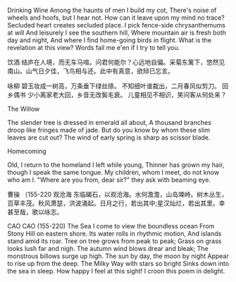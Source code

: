 Drinking Wine
Among the haunts of men I build my cot,
There's noise of wheels and hoofs, but I hear not.
How can it leave upon my mind no trace?
Secluded heart creates secluded place.
I pick fence-side chrysanthemums at will
And leisurely I see the southern hill,
Where mountain air is fresh both day and night,
And where I find home-going birds in flight.
What is the revelation at this view?
Words fail me e'en if I try to tell you.

饮酒
结庐在人境，而无车马喧。问君何能尔？心远地自偏。采菊东篱下，悠然见南山。山气日夕佳，飞鸟相与还。此中有真意，欲辩已忘言。

咏柳
碧玉妆成一树高，万条垂下绿丝绦。
不知细叶谁裁出，二月春风似剪刀。
回乡偶书
少小离家老大回，乡音无改鬓毛衰。
儿童相见不相识，笑问客从何处来？

The Willow

The slender tree is dressed in emerald all about,
A thousand branches droop like fringes made of jade.
But do you know by whom these slim leaves are cut out?
The wind of early spring is sharp as scissor blade.

Homecoming

Old, I return to the homeland I left while young,
Thinner has grown my hair, though I speak the same tongue.
My children, whom I meet, do not know who am I.
"Where are you from, dear sir?" they ask with beaming eye.

曹操
（155-220
观沧海
东临碣石，以观沧海。水何澹澹，山岛竦峙。树木丛生，百草丰茂。秋风萧瑟，洪波涌起。日月之行，若出其中;星汉灿烂，若出其里。幸甚至哉，歌以咏志。

CAO CAO
(155-220)
The Sea
I come to view the boundless ocean
From Stony Hill on eastern shore.
Its water rolls in rhythmic motion,
And islands stand amid its roar.
Tree on tree grows from peak to peak;
Grass on grass looks lush far and nigh.
The autumn wind blows drear and bleak;
The monstrous billows surge up high.
The sun by day, the moon by night
Appear to rise up from the deep.
The Milky Way with stars so bright
Sinks down into the sea in sleep.
How happy I feel at this sight!
I croon this poem in delight.